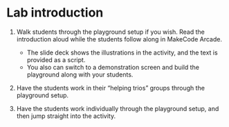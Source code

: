 # Lab introduction

1. Walk students through the playground setup if you wish. Read the introduction aloud while the students follow along in MakeCode Arcade.
   - The slide deck shows the illustrations in the activity, and the text is provided as a script.
   - You also can switch to a demonstration screen and build the playground along with your students.
2. Have the students work in their “helping trios” groups through the playground setup.

3. Have the students work individually through the playground setup, and then jump straight into the activity.
